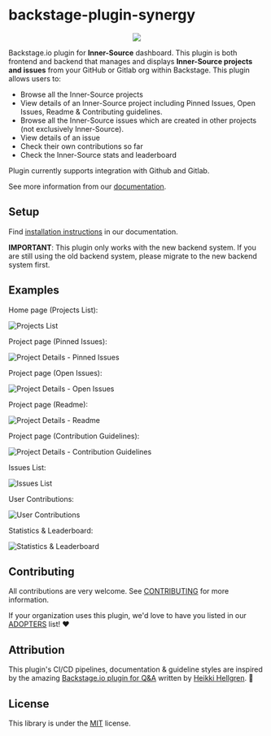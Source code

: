 # backstage-plugin-synergy

<p align="center">
<img src="./docs/images/logo.png"/>
</p>

Backstage.io plugin for **Inner-Source** dashboard. This plugin is both frontend and backend that manages and displays **Inner-Source projects and issues** from your GitHub or Gitlab org within Backstage. This plugin allows users to:

- Browse all the Inner-Source projects
- View details of an Inner-Source project including Pinned Issues, Open Issues, Readme & Contributing guidelines.
- Browse all the Inner-Source issues which are created in other projects (not exclusively Inner-Source).
- View details of an issue
- Check their own contributions so far
- Check the Inner-Source stats and leaderboard

Plugin currently supports integration with Github and Gitlab.

See more information from our [documentation](./docs/index.md).

## Setup

Find [installation instructions](./docs/index.md#installation) in our documentation.

**IMPORTANT**: This plugin only works with the new backend system. If you are still
using the old backend system, please migrate to the new backend system first.

## Examples

Home page (Projects List):

![Projects List](./docs/images/projects.png)

Project page (Pinned Issues):

![Project Details - Pinned Issues](./docs/images/projectDetails.png)

Project page (Open Issues):

![Project Details - Open Issues](./docs/images/projectDetailsOpenIssues.png)

Project page (Readme):

![Project Details - Readme](./docs/images/projectDetailsReadme.png)

Project page (Contribution Guidelines):

![Project Details - Contribution Guidelines](./docs/images/projectDetailsContribution.png)

Issues List:

![Issues List](./docs/images/issues.png)

User Contributions:

![User Contributions](./docs/images/contributions.png)

Statistics & Leaderboard:

![Statistics & Leaderboard](./docs/images/stats.png)

## Contributing

All contributions are very welcome. See [CONTRIBUTING](CONTRIBUTING.md) for more information.

If your organization uses this plugin, we'd love to have you listed in our [ADOPTERS](ADOPTERS.md) list! ❤️

## Attribution

This plugin's CI/CD pipelines, documentation & guideline styles are inspired by the amazing [Backstage.io plugin for Q&A](https://github.com/drodil/backstage-plugin-qeta) written by [Heikki Hellgren](https://github.com/drodil). 🙏

## License

This library is under the [MIT](LICENSE) license.
